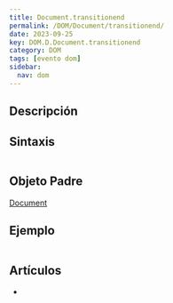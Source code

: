 ```yaml
---
title: Document.transitionend
permalink: /DOM/Document/transitionend/
date: 2023-09-25
key: DOM.D.Document.transitionend
category: DOM
tags: [evento dom]
sidebar:
  nav: dom
---
```


## Descripción


## Sintaxis


```javascript

```


## Objeto Padre


[Document](https://www.w3api.com/DOM/Document/)


## Ejemplo


```javascript

```


## Artículos

- 
